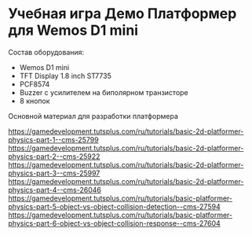 Учебная игра Демо Платформер для Wemos D1 mini
=============================================

Состав оборудования:
- Wemos D1 mini
- TFT Display 1.8 inch ST7735
- PCF8574
- Buzzer с усилителем на биполярном транзисторе
- 8 кнопок

Основной материал для разработки платформера

https://gamedevelopment.tutsplus.com/ru/tutorials/basic-2d-platformer-physics-part-1--cms-25799  
https://gamedevelopment.tutsplus.com/ru/tutorials/basic-2d-platformer-physics-part-2--cms-25922  
https://gamedevelopment.tutsplus.com/ru/tutorials/basic-2d-platformer-physics-part-3--cms-25997  
https://gamedevelopment.tutsplus.com/ru/tutorials/basic-2d-platformer-physics-part-4--cms-26046  
https://gamedevelopment.tutsplus.com/ru/tutorials/basic-platformer-physics-part-5-object-vs-object-collision-detection--cms-27594  
https://gamedevelopment.tutsplus.com/ru/tutorials/basic-platformer-physics-part-6-object-vs-object-collision-response--cms-27604  